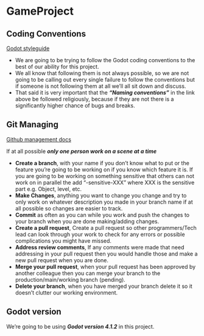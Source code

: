# GameProject

## Coding Conventions 

[Godot styleguide](https://docs.godotengine.org/en/stable/tutorials/scripting/gdscript/gdscript_styleguide.html)

*	We are going to be trying to follow the Godot coding conventions to the best of our ability for this project. 
*	We all know that following them is not always possible, so we are not going to be calling out every single failure to follow the conventions but if someone is not following them at all we’ll all sit down and discuss.
*	That said it is very important that the ***“Naming conventions”*** in the link above be followed religiously, because if they are not there is a significantly higher chance of bugs and breaks.

## Git Managing 

[Github management docs](https://docs.github.com/en/get-started/quickstart/github-flow) 

If at all possible ***only one person work on a scene at a time***
*	**Create a branch**, with your name if you don’t know what to put or the feature you’re going to be working on if you know which feature it is. If you are going to be working on something sensitive that others can not work on in parallel the add “-sensitive-XXX” where XXX is the sensitive part e.g. Object, level, etc.
*	**Make Changes**, anything you want to change you change and try to only work on whatever description you made in your branch name if at all possible so changes are easier to track.
*	**Commit** as often as you can while you work and push the changes to your branch when you are done making/adding changes.
*	**Create a pull request**, Create a pull request so other programmers/Tech lead can look through your work to check for any errors or possible complications you might have missed.
*	**Address review comments**, If any comments were made that need addressing in your pull request then you would handle those and make a new pull request when you are done.
*	**Merge your pull request**, when your pull request has been approved by another colleague then you can merge your branch to the production/main/working branch (pending).
*	**Delete your branch**, when you have merged your branch delete it so it doesn’t clutter our working environment.


## Godot version
We’re going to be using ***Godot version 4.1.2*** in this project.

